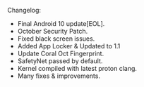 Changelog:

* Final Android 10 update[EOL].
* October Security Patch.
* Fixed black screen issues.
* Added App Locker & Updated to 1.1
* Update Coral Oct Fingerprint.
* SafetyNet passed by default.
* Kernel compiled with latest proton clang.
* Many fixes & improvements.
